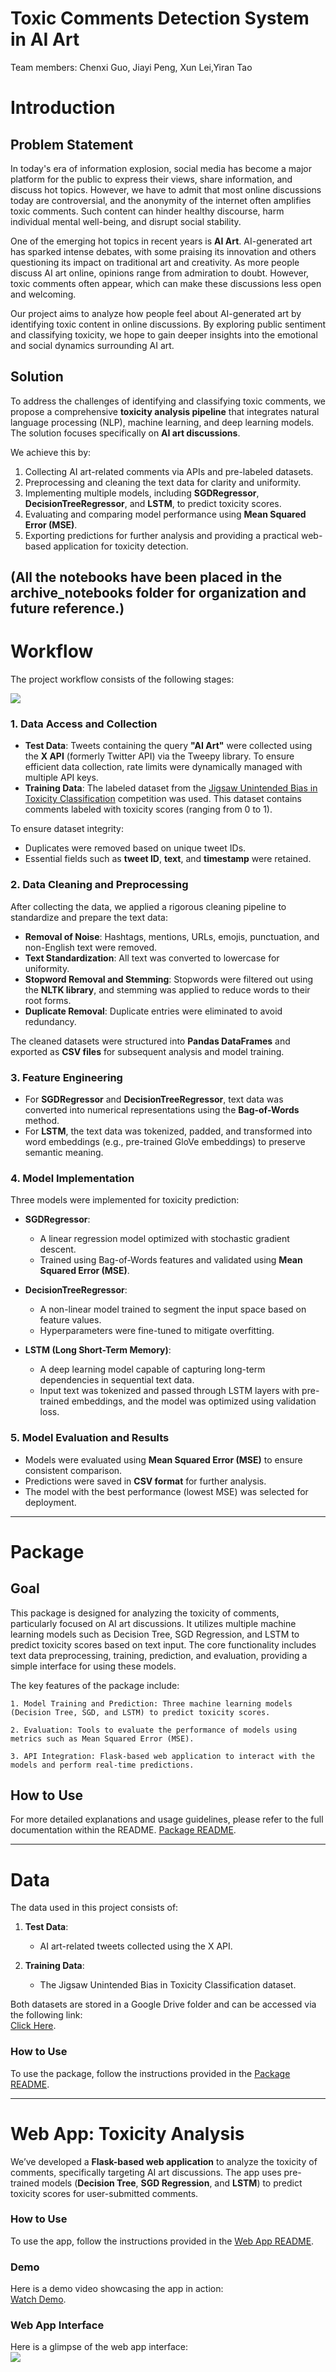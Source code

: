 # Toxic Comments Detection System in AI Art
Team members: Chenxi Guo, Jiayi Peng, Xun Lei,Yiran Tao

# **Introduction**

## **Problem Statement**  
In today's era of information explosion, social media has become a major platform for the public to express their views, share information, and discuss hot topics. However, we have to admit that most online discussions today are controversial, and the anonymity of the internet often amplifies toxic comments. Such content can hinder healthy discourse, harm individual mental well-being, and disrupt social stability.

One of the emerging hot topics in recent years is **AI Art**. AI-generated art has sparked intense debates, with some praising its innovation and others questioning its impact on traditional art and creativity. As more people discuss AI art online, opinions range from admiration to doubt. However, toxic comments often appear, which can make these discussions less open and welcoming.

Our project aims to analyze how people feel about AI-generated art by identifying toxic content in online discussions. By exploring public sentiment and classifying toxicity, we hope to gain deeper insights into the emotional and social dynamics surrounding AI art.

## **Solution**  
To address the challenges of identifying and classifying toxic comments, we propose a comprehensive **toxicity analysis pipeline** that integrates natural language processing (NLP), machine learning, and deep learning models. The solution focuses specifically on **AI art discussions**.  

We achieve this by:  
1. Collecting AI art-related comments via APIs and pre-labeled datasets.  
2. Preprocessing and cleaning the text data for clarity and uniformity.  
3. Implementing multiple models, including **SGDRegressor**, **DecisionTreeRegressor**, and **LSTM**, to predict toxicity scores.  
4. Evaluating and comparing model performance using **Mean Squared Error (MSE)**.  
5. Exporting predictions for further analysis and providing a practical web-based application for toxicity detection.

(All the notebooks have been placed in the archive_notebooks folder for organization and future reference.)
---

# **Workflow**

The project workflow consists of the following stages:

![](./images/workflow.png)

### **1. Data Access and Collection**  
- **Test Data**: Tweets containing the query **"AI Art"** were collected using the **X API** (formerly Twitter API) via the Tweepy library. To ensure efficient data collection, rate limits were dynamically managed with multiple API keys.  
- **Training Data**: The labeled dataset from the [Jigsaw Unintended Bias in Toxicity Classification](https://www.kaggle.com/c/jigsaw-unintended-bias-in-toxicity-classification/data) competition was used. This dataset contains comments labeled with toxicity scores (ranging from 0 to 1).  

To ensure dataset integrity:  
- Duplicates were removed based on unique tweet IDs.  
- Essential fields such as **tweet ID**, **text**, and **timestamp** were retained.

### **2. Data Cleaning and Preprocessing**  
After collecting the data, we applied a rigorous cleaning pipeline to standardize and prepare the text data:  
- **Removal of Noise**: Hashtags, mentions, URLs, emojis, punctuation, and non-English text were removed.  
- **Text Standardization**: All text was converted to lowercase for uniformity.  
- **Stopword Removal and Stemming**: Stopwords were filtered out using the **NLTK library**, and stemming was applied to reduce words to their root forms.  
- **Duplicate Removal**: Duplicate entries were eliminated to avoid redundancy.

The cleaned datasets were structured into **Pandas DataFrames** and exported as **CSV files** for subsequent analysis and model training.

### **3. Feature Engineering**  
- For **SGDRegressor** and **DecisionTreeRegressor**, text data was converted into numerical representations using the **Bag-of-Words** method.  
- For **LSTM**, the text data was tokenized, padded, and transformed into word embeddings (e.g., pre-trained GloVe embeddings) to preserve semantic meaning.

### **4. Model Implementation**  
Three models were implemented for toxicity prediction:  

- **SGDRegressor**:  
  - A linear regression model optimized with stochastic gradient descent.  
  - Trained using Bag-of-Words features and validated using **Mean Squared Error (MSE)**.  

- **DecisionTreeRegressor**:  
  - A non-linear model trained to segment the input space based on feature values.  
  - Hyperparameters were fine-tuned to mitigate overfitting.  

- **LSTM (Long Short-Term Memory)**:  
  - A deep learning model capable of capturing long-term dependencies in sequential text data.  
  - Input text was tokenized and passed through LSTM layers with pre-trained embeddings, and the model was optimized using validation loss.  

### **5. Model Evaluation and Results**  
- Models were evaluated using **Mean Squared Error (MSE)** to ensure consistent comparison.  
- Predictions were saved in **CSV format** for further analysis.  
- The model with the best performance (lowest MSE) was selected for deployment.

---
# **Package**

## **Goal**  

This package is designed for analyzing the toxicity of comments, particularly focused on AI art discussions. It utilizes multiple machine learning models such as Decision Tree, SGD Regression, and LSTM to predict toxicity scores based on text input. The core functionality includes text data preprocessing, training, prediction, and evaluation, providing a simple interface for using these models.

The key features of the package include:

    1. Model Training and Prediction: Three machine learning models (Decision Tree, SGD, and LSTM) to predict toxicity scores.

    2. Evaluation: Tools to evaluate the performance of models using metrics such as Mean Squared Error (MSE).

    3. API Integration: Flask-based web application to interact with the models and perform real-time predictions.

## **How to Use**  

For more detailed explanations and usage guidelines, please refer to the full documentation within the README. [Package README](./package/README.md).  

---

# **Data**

The data used in this project consists of:  

1. **Test Data**:  
   - AI art-related tweets collected using the X API.  

2. **Training Data**:  
   - The Jigsaw Unintended Bias in Toxicity Classification dataset.  

Both datasets are stored in a Google Drive folder and can be accessed via the following link:  
[Click Here](https://drive.google.com/drive/folders/1sf55eVN4-7yXEqG6ucAwWtQQ9Klx7KHt?usp=sharing).

### **How to Use**  
To use the package, follow the instructions provided in the [Package README](./app/README.md). 


---

# **Web App: Toxicity Analysis**

We’ve developed a **Flask-based web application** to analyze the toxicity of comments, specifically targeting AI art discussions. The app uses pre-trained models (**Decision Tree**, **SGD Regression**, and **LSTM**) to predict toxicity scores for user-submitted comments.

### **How to Use**  
To use the app, follow the instructions provided in the [Web App README](./app/README.md).  

### **Demo**  
Here is a demo video showcasing the app in action:  
[Watch Demo](https://drive.google.com/drive/folders/19lgwRHGh3OYQ3scmR-haQzbSbdO8L0MP?usp=sharing).  

### **Web App Interface**  
Here is a glimpse of the web app interface:  
![](./images/web_app.png)
